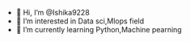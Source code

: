 - 👋 Hi, I’m @Ishika9228
- 🪼 I’m interested in Data sci,Mlops field 
- 🌱 I’m currently learning Python,Machine pearning 
  

<!---
Ishika9228/Ishika9228 is a ✨ special ✨ repository because its `README.md` (this file) appears on your GitHub profile.
You can click the Preview link to take a look at your changes.
--->
